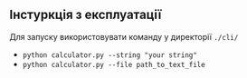 ## Інстуркція з експлуатації
Для запуску використовувати команду у директорії `./cli/`
- `python calculator.py --string "your string"`
- `python calculator.py --file path_to_text_file`
